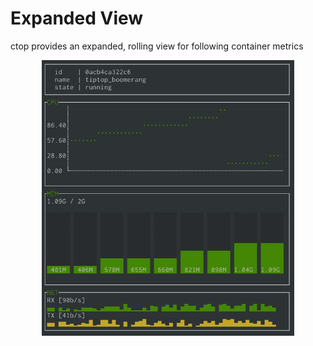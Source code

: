 # Expanded View

ctop provides an expanded, rolling view for following container metrics
<p align="center"><img width="80%" src="img/expanded.gif" alt="ctop"/></p>
